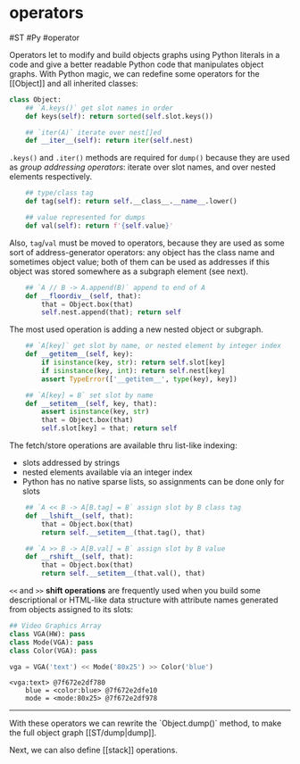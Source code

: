 # operators
#ST #Py #operator

Operators let to modify and build objects graphs using Python literals in a code and give a better readable Python code that manipulates object graphs. With Python magic, we can redefine some operators for the [[Object]] and all inherited classes:

```py
class Object:
    ## `A.keys()` get slot names in order
    def keys(self): return sorted(self.slot.keys())
```
```py
    ## `iter(A)` iterate over nest[]ed
    def __iter__(self): return iter(self.nest)
```

`.keys()` and `.iter()` methods are required for `dump()` because they are used as *group addressing operators*: iterate over slot names, and over nested elements respectively.

```py
    ## type/class tag
    def tag(self): return self.__class__.__name__.lower()
```
```py
    ## value represented for dumps
    def val(self): return f'{self.value}'
```

Also, `tag`/`val` must be moved to operators, because they are used as some sort of address-generator operators: any object has the class name and sometimes object value; both of them can be used as addresses if this object was stored somewhere as a subgraph element (see next).

```py
    ## `A // B -> A.append(B)` append to end of A
    def __floordiv__(self, that):
        that = Object.box(that)
        self.nest.append(that); return self
```

The most used operation is adding a new nested object or subgraph.

```py
    ## `A[key]` get slot by name, or nested element by integer index
    def __getitem__(self, key):
        if isinstance(key, str): return self.slot[key]
        if isinstance(key, int): return self.nest[key]
        assert TypeError(['__getitem__', type(key), key])
```
```py
    ## `A[key] = B` set slot by name
    def __setitem__(self, key, that):
        assert isinstance(key, str)
        that = Object.box(that)
        self.slot[key] = that; return self
```

The fetch/store operations are available thru list-like indexing:
- slots addressed by strings
- nested elements available via an integer index
- Python has no native sparse lists, so assignments can be done only for slots

```py
    ## `A << B -> A[B.tag] = B` assign slot by B class tag
    def __lshift__(self, that):
        that = Object.box(that)
        return self.__setitem__(that.tag(), that)
```
```py
    ## `A >> B -> A[B.val] = B` assign slot by B value
    def __rshift__(self, that):
        that = Object.box(that)
        return self.__setitem__(that.val(), that)
```


`<<` and `>>` **shift operations** are frequently used when you build some descriptional or HTML-like data structure with attribute names generated from objects assigned to its slots:

```py
## Video Graphics Array
class VGA(HW): pass
class Mode(VGA): pass
class Color(VGA): pass

vga = VGA('text') << Mode('80x25') >> Color('blue')
```
```
<vga:text> @7f672e2df780
    blue = <color:blue> @7f672e2dfe10
    mode = <mode:80x25> @7f672e2df978
```

<hr>
With these operators we can rewrite the `Object.dump()` method, to make the full object graph [[ST/dump|dump]].

Next, we can also define [[stack]] operations.
